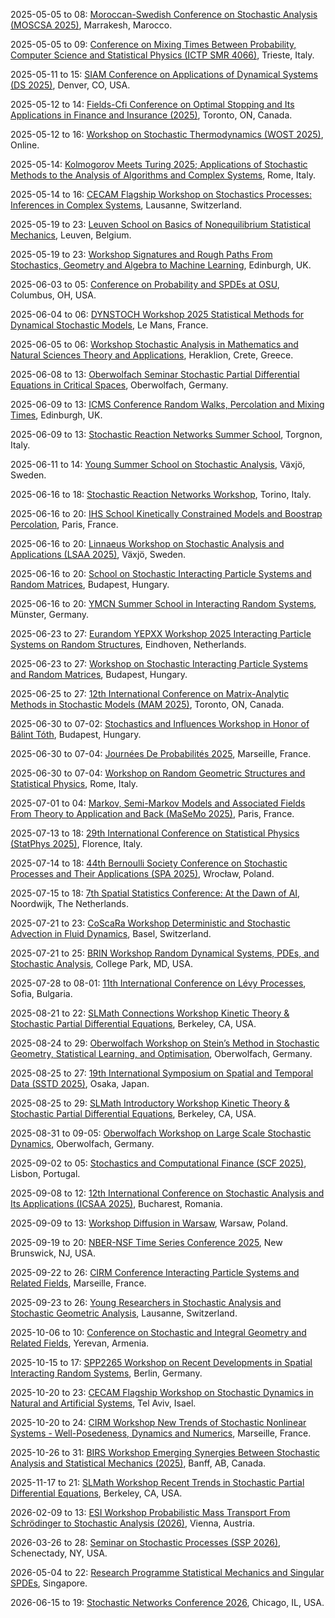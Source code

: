 2025-05-05 to 08: [Moroccan-Swedish Conference on Stochastic Analysis (MOSCSA 2025)](https://moscsa2025.com/), Marrakesh, Marocco.

2025-05-05 to 09: [Conference on Mixing Times Between Probability, Computer Science and Statistical Physics (ICTP SMR 4066)](https://indico.ictp.it/event/10831), Trieste, Italy.

2025-05-11 to 15: [SIAM Conference on Applications of Dynamical Systems (DS 2025)](https://siam.org/conferences-events/siam-conferences/ds25), Denver, CO, USA.

2025-05-12 to 14: [Fields-Cfi Conference on Optimal Stopping and Its Applications in Finance and Insurance (2025)](http://www.fields.utoronto.ca/activities/24-25/optimal-stopping), Toronto, ON, Canada.

2025-05-12 to 16: [Workshop on Stochastic Thermodynamics (WOST 2025)](https://wostmeeting.org), Online.

2025-05-14: [Kolmogorov Meets Turing 2025; Applications of Stochastic Methods to the Analysis of Algorithms and Complex Systems](https://sites.google.com/view/kmt-2025), Rome, Italy.

2025-05-14 to 16: [CECAM Flagship Workshop on Stochastics Processes: Inferences in Complex Systems](https://cecam.org/workshop-details/stochastics-processes-inferences-in-complex-systems-1390), Lausanne, Switzerland.

2025-05-19 to 23: [Leuven School on Basics of Nonequilibrium Statistical Mechanics](https://indico.fys.kuleuven.be/event/106/), Leuven, Belgium.

2025-05-19 to 23: [Workshop Signatures and Rough Paths From Stochastics, Geometry and Algebra to Machine Learning](https://www.icms.org.uk/SGAtoML), Edinburgh, UK.

2025-06-03 to 05: [Conference on Probability and SPDEs at OSU](https://u.osu.edu/spdeworkshop/), Columbus, OH, USA.

2025-06-04 to 06: [DYNSTOCH Workshop 2025 Statistical Methods for Dynamical Stochastic Models](https://dynstoch2025.mathnum.inrae.fr/), Le Mans, France.

2025-06-05 to 06: [Workshop Stochastic Analysis in Mathematics and Natural Sciences Theory and Applications](https://sites.google.com/view/samans2025/), Heraklion, Crete, Greece.

2025-06-08 to 13: [Oberwolfach Seminar Stochastic Partial Differential Equations in Critical Spaces](https://www.mfo.de/occasion/2524a/www_view), Oberwolfach, Germany.

2025-06-09 to 13: [ICMS Conference Random Walks, Percolation and Mixing Times](https://sites.google.com/view/icmsrwconf/home), Edinburgh, UK.

2025-06-09 to 13: [Stochastic Reaction Networks Summer School](https://constrained.polito.it/stochastic-reaction-networks-summer-school/), Torgnon, Italy.

2025-06-11 to 14: [Young Summer School on Stochastic Analysis](https://sites.google.com/view/ysssa25), Växjö, Sweden.

2025-06-16 to 18: [Stochastic Reaction Networks Workshop](https://constrained.polito.it/stochastic-reaction-networks-workshop/), Torino, Italy.

2025-06-16 to 20: [IHS School Kinetically Constrained Models and Boostrap Percolation](https://indico.math.cnrs.fr/event/13130/), Paris, France.

2025-06-16 to 20: [Linnaeus Workshop on Stochastic Analysis and Applications (LSAA 2025)](https://lnu.se/en/meet-linnaeus-university/current/events/2025/konferenser/lsaa25/), Växjö, Sweden.

2025-06-16 to 20: [School on Stochastic Interacting Particle Systems and Random Matrices](https://erdoscenter.renyi.hu/events/school-stochastic-interacting-particle-systems-and-random-matrices), Budapest, Hungary.

2025-06-16 to 20: [YMCN Summer School in Interacting Random Systems](https://www.uni-muenster.de/MathematicsMuenster/events/2025/ymcn_summer-school_irs.shtml), Münster, Germany.

2025-06-23 to 27: [Eurandom YEPXX Workshop 2025 Interacting Particle Systems on Random Structures](https://www.eurandom.tue.nl/event/yepxx-interacting-particle-systems-on-random-structures/), Eindhoven, Netherlands.

2025-06-23 to 27: [Workshop on Stochastic Interacting Particle Systems and Random Matrices](https://erdoscenter.renyi.hu/events/workshop-stochastic-interacting-particle-systems-and-random-matrices), Budapest, Hungary.

2025-06-25 to 27: [12th International Conference on Matrix-Analytic Methods in Stochastic Models (MAM 2025)](https://sites.google.com/ontariotechu.net/mam-12-conference), Toronto, ON, Canada.

2025-06-30 to 07-02: [Stochastics and Influences Workshop in Honor of Bálint Tóth](https://erdoscenter.renyi.hu/events/stochastics-and-influences-workshop), Budapest, Hungary.

2025-06-30 to 07-04: [Journées De Probabilités 2025](https://www.i2m.univ-amu.fr/en/journee-de-proba-2025/), Marseille, France.

2025-06-30 to 07-04: [Workshop on Random Geometric Structures and Statistical Physics](https://sites.google.com/view/random-geometric-structures/), Rome, Italy.

2025-07-01 to 04: [Markov, Semi-Markov Models and Associated Fields From Theory to Application and Back (MaSeMo 2025)](https://masemo.sciencesconf.org/), Paris, France.

2025-07-13 to 18: [29th International Conference on Statistical Physics (StatPhys 2025)](https://statphys29.org), Florence, Italy.

2025-07-14 to 18: [44th Bernoulli Society Conference on Stochastic Processes and Their Applications (SPA 2025)](https://spa.pwr.edu.pl), Wrocław, Poland.

2025-07-15 to 18: [7th Spatial Statistics Conference: At the Dawn of AI](https://elsevier.com/events/conferences/all/spatial-statistics), Noordwijk, The Netherlands.

2025-07-21 to 23: [CoScaRa Workshop Deterministic and Stochastic Advection in Fluid Dynamics](https://dmi.unibas.ch/en/personen/gianluca-crippa/coscara-workshop-2025/), Basel, Switzerland.

2025-07-21 to 25: [BRIN Workshop Random Dynamical Systems, PDEs, and Stochastic Analysis](https://brinmrc.umd.edu/programs/workshops/summer25/summer25-workshop-random.html), College Park, MD, USA.

2025-07-28 to 08-01: [11th International Conference on Lévy Processes](https://sites.google.com/view/levyconference2025), Sofia, Bulgaria.

2025-08-21 to 22: [SLMath Connections Workshop Kinetic Theory & Stochastic Partial Differential Equations](https://legacy.slmath.org/workshops/1116), Berkeley, CA, USA.

2025-08-24 to 29: [Oberwolfach Workshop on Stein’s Method in Stochastic Geometry, Statistical Learning, and Optimisation](https://mfo.de/occasion/2535b/www_view), Oberwolfach, Germany.

2025-08-25 to 27: [19th International Symposium on Spatial and Temporal Data (SSTD 2025)](https://sstd2025.github.io/), Osaka, Japan.

2025-08-25 to 29: [SLMath Introductory Workshop Kinetic Theory & Stochastic Partial Differential Equations](https://legacy.slmath.org/workshops/1117), Berkeley, CA, USA.

2025-08-31 to 09-05: [Oberwolfach Workshop on Large Scale Stochastic Dynamics](https://mfo.de/occasion/2536/www_view), Oberwolfach, Germany.

2025-09-02 to 05: [Stochastics and Computational Finance (SCF 2025)](https://scf2025.iseg.ulisboa.pt), Lisbon, Portugal.

2025-09-08 to 12: [12th International Conference on Stochastic Analysis and Its Applications (ICSAA 2025)](https://sites.google.com/view/icsaa2025/), Bucharest, Romania.

2025-09-09 to 13: [Workshop Diffusion in Warsaw](https://evolutionarypdes2025.icm.edu.pl/diffusion-in-warsaw/), Warsaw, Poland.

2025-09-19 to 20: [NBER-NSF Time Series Conference 2025](https://econweb.rutgers.edu/nswanson/Main-nbernsf.html), New Brunswick, NJ, USA.

2025-09-22 to 26: [CIRM Conference Interacting Particle Systems and Related Fields](https://conferences.cirm-math.fr/3335.html), Marseille, France.

2025-09-23 to 26: [Young Researchers in Stochastic Analysis and Stochastic Geometric Analysis](https://www.epfl.ch/labs/stoan/events/future-events/young-researchers-workshop/), Lausanne, Switzerland.

2025-10-06 to 10: [Conference on Stochastic and Integral Geometry and Related Fields](https://sig25.org/), Yerevan, Armenia.

2025-10-15 to 17: [SPP2265 Workshop on Recent Developments in Spatial Interacting Random Systems](https://wias-berlin.de/workshops/sirs25/), Berlin, Germany.

2025-10-20 to 23: [CECAM Flagship Workshop on Stochastic Dynamics in Natural and Artificial Systems](https://cecam.org/workshop-details/stochastic-dynamics-in-natural-and-artificial-systems-1428), Tel Aviv, Isael.

2025-10-20 to 24: [CIRM Workshop New Trends of Stochastic Nonlinear Systems - Well-Posedeness, Dynamics and Numerics](https://conferences.cirm-math.fr/3374.html), Marseille, France.

2025-10-26 to 31: [BIRS Workshop Emerging Synergies Between Stochastic Analysis and Statistical Mechanics (2025)](https://www.birs.ca/events/2025/5-day-workshops/25w5367), Banff, AB, Canada.

2025-11-17 to 21: [SLMath Workshop Recent Trends in Stochastic Partial Differential Equations](https://legacy.slmath.org/workshops/1148), Berkeley, CA, USA.

2026-02-09 to 13: [ESI Workshop Probabilistic Mass Transport From Schrödinger to Stochastic Analysis (2026)](https://www.esi.ac.at/events/e581/), Vienna, Austria.

2026-03-26 to 28: [Seminar on Stochastic Processes (SSP 2026)](https://depts.washington.edu/ssproc/ssp_nextssp.php), Schenectady, NY, USA.

2026-05-04 to 22: [Research Programme Statistical Mechanics and Singular SPDEs](https://ims.nus.edu.sg/events/statistics_singularspdes/), Singapore.

2026-06-15 to 19: [Stochastic Networks Conference 2026](https://www.chicagobooth.edu/events/stochastic-networks-conference), Chicago, IL, USA.

